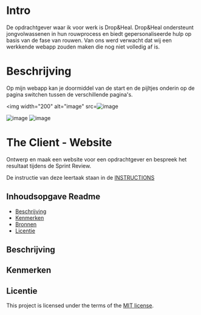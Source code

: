 # Intro
De opdrachtgever waar ik voor werk is Drop&Heal. Drop&Heal ondersteunt jongvolwassenen in hun rouwprocess en biedt gepersonaliseerde hulp op basis van de fase van rouwen. Van ons werd verwacht dat wij een werkkende webapp zouden maken die nog niet volledig af is.
# Beschrijving
Op mijn webapp kan je doormiddel van de start en de pijltjes onderin op de pagina switchen tussen de verschillende pagina's.

<img width="200" alt="image" src=![image](https://github.com/user-attachments/assets/36364557-7ae3-411d-9808-23ab1f5cded1)
>
![image](https://github.com/user-attachments/assets/029a3879-bab7-4587-a22d-53c377816cc4)
![image](https://github.com/user-attachments/assets/fcbaba38-d0b6-4ec5-86b3-1c0b90a7a589)


# The Client - Website

Ontwerp en maak een website voor een opdrachtgever en bespreek het resultaat tijdens de Sprint Review. 

De instructie van deze leertaak staan in de [INSTRUCTIONS](https://github.com/fdnd-task/the-client-website/blob/main/docs/INSTRUCTIONS.md)





## Inhoudsopgave Readme

  * [Beschrijving](#beschrijving)
  * [Kenmerken](#kenmerken)
  * [Bronnen](#bronnen)
  * [Licentie](#licentie)

## Beschrijving
<!-- In de Beschrijving staat hoe je project er uit ziet, hoe het werkt en wat je er mee kan. -->
<!-- Voeg een mooie poster visual toe 📸 -->
<!-- Voeg een link toe naar Github Pages 🌐-->

## Kenmerken
<!-- Bij Kenmerken staat welke technieken zijn gebruikt en hoe. Wat is de HTML structuur? Wat zijn de belangrijkste dingen in CSS? Wat is er met Javascript gedaan en hoe? Misschien heb je een framwork of library gebruikt? -->



## Licentie

This project is licensed under the terms of the [MIT license](./LICENSE).

